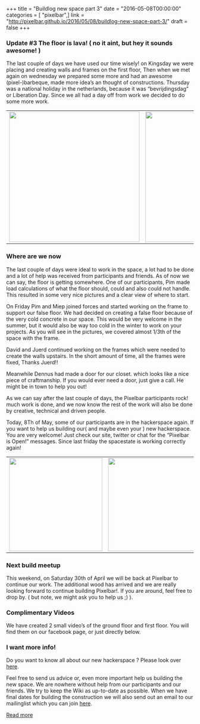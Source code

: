 +++
title = "Buildlog new space part 3"
date = "2016-05-08T00:00:00"
categories = [ "pixelbar",]
link = "http://pixelbar.github.io/2016/05/08/buildlog-new-space-part-3/"
draft = false
+++

<h3 id="update-3-the-floor-is-lava--no-it-aint-but-hey-it-sounds-awesome-">Update #3 The floor is lava! ( no it aint, but hey it sounds awesome! )</h3>

<p>The last couple of days we have used our time wisely! on Kingsday we were placing and creating walls and frames on the first floor, Then when we met again on wednesday we prepared some more and had an awesome (pixel-)barbeque, made more idea’s an thought of constructions. Thursday was a national holiday in the netherlands, because it was “bevrijdingsdag” or Liberation Day. Since we all had a day off from work we decided to do some more work.</p>

<table>
  <tbody>
    <tr>
      <td><img src="https://scontent.xx.fbcdn.net/t31.0-8/13122969_571072729733789_5276169715201036582_o.jpg" width="350px" /></td>
      <td><img src="https://scontent.xx.fbcdn.net/t31.0-8/13130840_571072663067129_7682278559961239185_o.jpg" width="350px" /></td>
    </tr>
  </tbody>
</table>

<h3 id="where-are-we-now">Where are we now</h3>

<p>The last couple of days were ideal to work in the space, a lot had to be done and a lot of help was received from participants and friends. As of now we can say, the floor is getting somewhere. One of our participants, Pim made load calculations of what the floor should, could and also could not handle. This resulted in some very nice pictures and a clear view of where to start.</p>

<p>On Friday Pim and Miep joined forces and started working on the frame to support our false floor. We had decided on creating a false floor because of the very cold concrete in our space. This would be very welcome in the summer, but it would also be way too cold in the winter to work on your projects. As you will see in the pictures, we covered almost 1/3th of the space with the frame.</p>

<p>David and Juerd continued working on the frames which were needed to create the walls upstairs. In the short amount of time, all the frames were fixed, Thanks Juerd!!</p>

<p>Meanwhile Dennus had made a door for our closet. which looks like a nice piece of craftmanship. If you would ever need a door, just give a call. He might be in town to help you out!</p>

<p>As we can say after the last couple of days, the Pixelbar participants rock! much work is done, and we now know the rest of the work will also be done by creative, technical and driven people.</p>

<p>Today, 8Th of May, some of our participants are in the hackerspace again. If you want to help us building our( and maybe even your ) new hackerspace. You are very welcome! Just check our site, twitter or chat for the “Pixelbar is Open!” messages. Since last friday the spacestate is working correctly again!</p>

<table>
  <tbody>
    <tr>
      <td><img src="https://scontent.xx.fbcdn.net/t31.0-8/13119756_571077886399940_8585921522402841234_o.jpg" width="250px" /></td>
      <td><img src="https://scontent.xx.fbcdn.net/t31.0-8/13123299_571072843067111_8503902484594461527_o.jpg" width="250px" /></td>
      <td><img src="https://scontent.xx.fbcdn.net/t31.0-8/13173268_571072446400484_6792479359978734494_o.jpg" width="250px" /></td>
    </tr>
  </tbody>
</table>

<h3 id="next-build-meetup">Next build meetup</h3>

<p>This weekend, on Saturday 30th of April we will be back at Pixelbar to continue our work. The additional wood has arrived and we are really looking forward to continue building Pixelbar!. If you are around, feel free to drop by. ( but note, we might ask you to help us ;) ).</p>

<h3 id="complimentary-videos">Complimentary Videos</h3>

<p>We have created 2 small video’s of the ground floor and first floor. You will find them on our facebook page, or just directly below.</p>




<h3 id="i-want-more-info">I want more info!</h3>

<p>Do you want to know all about our new hackerspace ? Please look over <a href="https://wiki.pixelbar.nl/index.php/Projects:2016:New_Hackerspace">here</a>.</p>

<p>Feel free to send us advice or, even more important help us building the new space. We are nowhere without help from our participants and our friends. We try to keep the Wiki as up-to-date as possible. When we have final dates for building the construction we will also send out an email to our mailinglist which you can join <a href="https://www.pixelbar.nl/joinlist/">here</a>.</p>

[Read more](http://pixelbar.github.io/2016/05/08/buildlog-new-space-part-3/)
